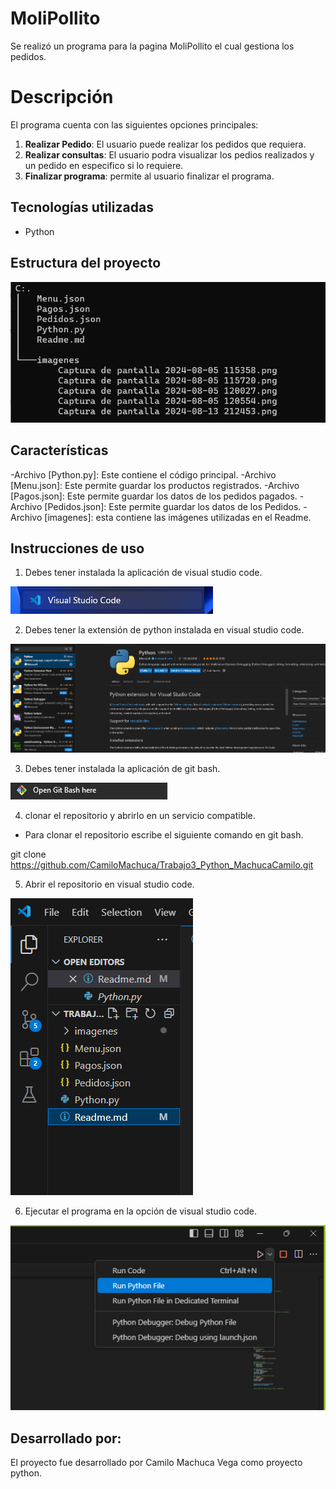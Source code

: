 # MoliPollito
 Se realizó un programa para la pagina MoliPollito el cual gestiona los pedidos.

 # Descripción 
 El programa cuenta con las siguientes opciones principales:
 1. **Realizar Pedido**: El usuario puede realizar los pedidos que requiera.
 2. **Realizar consultas**: El usuario podra visualizar los pedios realizados y un pedido en especifico si lo requiere.
 3. **Finalizar programa**: permite al usuario finalizar el programa.
 ## Tecnologías utilizadas
 - Python
 ## Estructura del proyecto
![alt text](<imagenes/Captura de pantalla 2024-08-13 212536.png>)
 ## Características
 -Archivo [Python.py]: Este contiene el código principal.
-Archivo [Menu.json]: Este permite guardar los productos registrados.
-Archivo [Pagos.json]: Este permite guardar los datos de los pedidos pagados.
-Archivo [Pedidos.json]: Este permite guardar los datos de los Pedidos.
-Archivo [imagenes]: esta contiene las imágenes utilizadas en el Readme.
## Instrucciones de uso
1. Debes tener instalada la aplicación de visual studio code.

![alt text](<imagenes/Captura de pantalla 2024-08-05 115720.png>)

2. Debes tener la extensión de python instalada en visual studio code.

![alt text](<imagenes/Captura de pantalla 2024-08-05 115358.png>)

3. Debes tener instalada la aplicación de git bash.

![alt text](<imagenes/Captura de pantalla 2024-08-05 120027.png>)

4. clonar el repositorio y abrirlo en un servicio compatible.
- Para clonar el repositorio escribe el siguiente comando en git bash.

git clone https://github.com/CamiloMachuca/Trabajo3_Python_MachucaCamilo.git

5. Abrir el repositorio en visual studio code.

![alt text](<imagenes/Captura de pantalla 2024-08-13 212453.png>)

6. Ejecutar el programa en la opción de visual studio code.

![alt text](<imagenes/Captura de pantalla 2024-08-05 120554.png>)

## Desarrollado por:
El proyecto fue desarrollado por Camilo Machuca Vega como proyecto python.